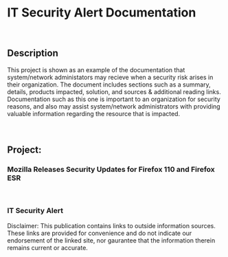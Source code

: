 <h1>IT Security Alert Documentation</h1>
<br />


<h2>Description</h2>
This project is shown as an example of the documentation that system/network administators may recieve when a security risk arises in their organization. The document includes sections such as a summary, details, products impacted, solution, and sources & additional reading links. Documentation such as this one is important to an organization for security reasons, and also may assist system/network administrators with providing valuable information regarding the resource that is impacted. 
<br />
<br />
<br />


<h2>Project:</h2>

<p align="left">
<h3>Mozilla Releases Security Updates for Firefox 110 and Firefox ESR</h3>
  
<br />

<h3>IT Security Alert</h3>

Disclaimer: This publication contains links to outside information sources. These links are provided for convenience and do not indicate our endorsement of the linked site, nor gaurantee that the information therein remains current or accurate. 

<br />
<br />
<br />
<br />
<br />
<br />
<br />
